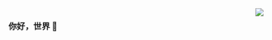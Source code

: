 <img align="right" src="https://github-readme-stats.vercel.app/api?username=zxsean&show_icons=true&icon_color=CE1D2D&text_color=718096&bg_color=ffffff&hide_title=true" />

### 你好，世界 👋
